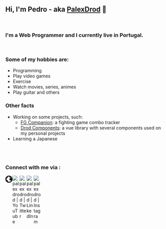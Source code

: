 ## Hi, I'm Pedro - aka [PalexDrod][website] 👋

<br/>

### I'm a Web Programmer and I currently live in Portugal.

<br/>

<!-- [![Website](https://img.shields.io/website?label=palexdrod.com&style=for-the-badge&url=https%3A%2F%2Fpalexdrod.com)](https://palexdrod.com)
[![Twitter Follow](https://img.shields.io/twitter/follow/palexdrod?color=1DA1F2&logo=twitter&style=for-the-badge)](https://twitter.com/intent/follow?original_referer=https%3A%2F%2Fgithub.com%2Fpalexdrod&screen_name=palexdrod) -->

### Some of my hobbies are:
  - Programming
  - Play video games
  - Exercise
  - Watch movies, series, animes
  - Play guitar and others

### Other facts
  - Working on some projects, such:
    - [FG Companion](fg-companion): a fighting game combo tracker
    - [Drod Components](fg-companion): a vue library with several components used on my personal projects
  - Learning a Japanese

<br/>
<br/>

### Connect with me via :

[<img align="left" alt="palexdrod.com" width="22px" src="https://raw.githubusercontent.com/iconic/open-iconic/master/svg/globe.svg" />][website]
[<img align="left" alt="palexdrod | YouTube" width="22px" src="https://cdn.jsdelivr.net/npm/simple-icons@v3/icons/youtube.svg" />][youtube]
[<img align="left" alt="palexdrod | Twitter" width="22px" src="https://cdn.jsdelivr.net/npm/simple-icons@v3/icons/twitter.svg" />][twitter]
[<img align="left" alt="palexdrod | LinkedIn" width="22px" src="https://cdn.jsdelivr.net/npm/simple-icons@v3/icons/linkedin.svg" />][linkedin]
[<img align="left" alt="palexdrod | Instagram" width="22px" src="https://cdn.jsdelivr.net/npm/simple-icons@v3/icons/instagram.svg" />][instagram]

[website]: https://google.com
[twitter]: https://twitter.com/palexdrod
[youtube]: https://youtube.com/channel/UCvQWV9uVI-docGQ2adeIX2A
[instagram]: https://instagram.com/palexdrod
[linkedin]: https://linkedin.com/in/palexdrod

[fg-companion]: https://combotracker-5478f.web.app/
[drod-components]: https://combotracker-5478f.web.app/
